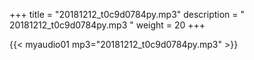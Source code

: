 +++
title = "20181212_t0c9d0784py.mp3"
description = " 20181212_t0c9d0784py.mp3 "
weight = 20
+++

{{< myaudio01 mp3="20181212_t0c9d0784py.mp3" >}}

